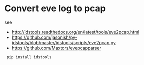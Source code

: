 # Convert eve log to pcap

see
 * http://idstools.readthedocs.org/en/latest/tools/eve2pcap.html
 * https://github.com/jasonish/py-idstools/blob/master/idstools/scripts/eve2pcap.py
 * https://github.com/Maxtors/evepcapparser

```
 pip install idstools
```
